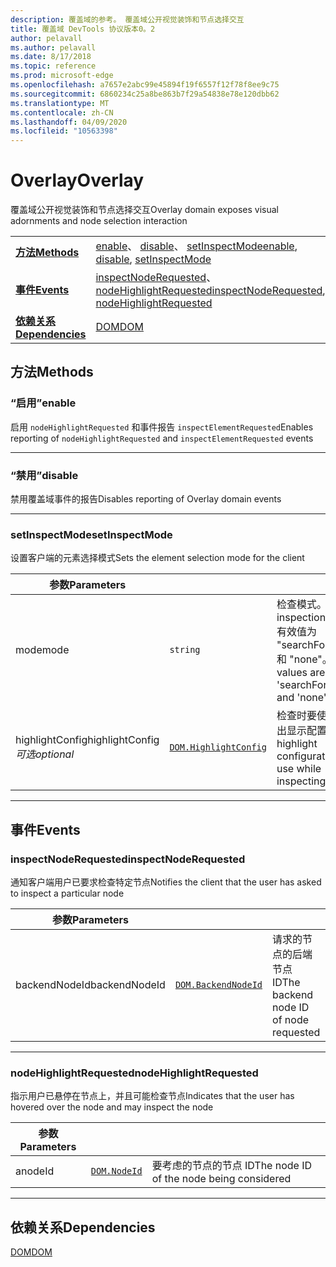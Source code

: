 ```yaml
---
description: 覆盖域的参考。 覆盖域公开视觉装饰和节点选择交互
title: 覆盖域 DevTools 协议版本0。2
author: pelavall
ms.author: pelavall
ms.date: 8/17/2018
ms.topic: reference
ms.prod: microsoft-edge
ms.openlocfilehash: a7657e2abc99e45894f19f6557f12f78f8ee9c75
ms.sourcegitcommit: 6860234c25a8be863b7f29a54838e78e120dbb62
ms.translationtype: MT
ms.contentlocale: zh-CN
ms.lasthandoff: 04/09/2020
ms.locfileid: "10563398"
---
```

# <span data-ttu-id="73343-104">Overlay</span><span class="sxs-lookup"><span data-stu-id="73343-104">Overlay</span></span>
<span data-ttu-id="73343-105">覆盖域公开视觉装饰和节点选择交互</span><span class="sxs-lookup"><span data-stu-id="73343-105">Overlay domain exposes visual adornments and node selection interaction</span></span>

| | |
|-|-|
| [**<span data-ttu-id="73343-106">方法</span><span class="sxs-lookup"><span data-stu-id="73343-106">Methods</span></span>**](#methods) | <span data-ttu-id="73343-107">[enable](#enable)、 [disable](#disable)、 [setInspectMode](#setinspectmode)</span><span class="sxs-lookup"><span data-stu-id="73343-107">[enable](#enable), [disable](#disable), [setInspectMode](#setinspectmode)</span></span> |
| [**<span data-ttu-id="73343-108">事件</span><span class="sxs-lookup"><span data-stu-id="73343-108">Events</span></span>**](#events) | <span data-ttu-id="73343-109">[inspectNodeRequested](#inspectnoderequested)、 [nodeHighlightRequested](#nodehighlightrequested)</span><span class="sxs-lookup"><span data-stu-id="73343-109">[inspectNodeRequested](#inspectnoderequested), [nodeHighlightRequested](#nodehighlightrequested)</span></span> |
| [**<span data-ttu-id="73343-110">依赖关系</span><span class="sxs-lookup"><span data-stu-id="73343-110">Dependencies</span></span>**](#dependencies) | [<span data-ttu-id="73343-111">DOM</span><span class="sxs-lookup"><span data-stu-id="73343-111">DOM</span></span>](dom.md) |
## <span data-ttu-id="73343-112">方法</span><span class="sxs-lookup"><span data-stu-id="73343-112">Methods</span></span>

### <span data-ttu-id="73343-113">“启用”</span><span class="sxs-lookup"><span data-stu-id="73343-113">enable</span></span>
<span data-ttu-id="73343-114">启用 <code>nodeHighlightRequested</code> 和事件报告 <code>inspectElementRequested</code></span><span class="sxs-lookup"><span data-stu-id="73343-114">Enables reporting of <code>nodeHighlightRequested</code> and <code>inspectElementRequested</code> events</span></span>

</p>

---

### <span data-ttu-id="73343-115">“禁用”</span><span class="sxs-lookup"><span data-stu-id="73343-115">disable</span></span>
<span data-ttu-id="73343-116">禁用覆盖域事件的报告</span><span class="sxs-lookup"><span data-stu-id="73343-116">Disables reporting of Overlay domain events</span></span>

</p>

---

### <span data-ttu-id="73343-117">setInspectMode</span><span class="sxs-lookup"><span data-stu-id="73343-117">setInspectMode</span></span>
<span data-ttu-id="73343-118">设置客户端的元素选择模式</span><span class="sxs-lookup"><span data-stu-id="73343-118">Sets the element selection mode for the client</span></span>

<table>
    <thead>
        <tr>
            <th><span data-ttu-id="73343-119">参数</span><span class="sxs-lookup"><span data-stu-id="73343-119">Parameters</span></span></th>
            <th></th>
            <th></th>
        </tr>
    </thead>
    <tbody>
        <tr>
            <td><span data-ttu-id="73343-120">mode</span><span class="sxs-lookup"><span data-stu-id="73343-120">mode</span></span></td>
            <td><code class="flyout">string</code></td>
            <td><span data-ttu-id="73343-121">检查模式。</span><span class="sxs-lookup"><span data-stu-id="73343-121">The inspection mode.</span></span>  <span data-ttu-id="73343-122">有效值为 "searchForNode" 和 "none"。</span><span class="sxs-lookup"><span data-stu-id="73343-122">Valid values are 'searchForNode' and 'none'.</span></span></td>
        </tr>
        <tr>
            <td><span data-ttu-id="73343-123">highlightConfig</span><span class="sxs-lookup"><span data-stu-id="73343-123">highlightConfig</span></span> <br/> <i><span data-ttu-id="73343-124">可选</span><span class="sxs-lookup"><span data-stu-id="73343-124">optional</span></span></i></td>
            <td><a href="dom.md#highlightconfig"><code class="flyout">DOM.HighlightConfig</code></a></td>
            <td><span data-ttu-id="73343-125">检查时要使用的突出显示配置</span><span class="sxs-lookup"><span data-stu-id="73343-125">The highlight configuration to use while inspecting</span></span></td>
        </tr>
    </tbody>
</table>
</p>

---

## <span data-ttu-id="73343-126">事件</span><span class="sxs-lookup"><span data-stu-id="73343-126">Events</span></span>

### <span data-ttu-id="73343-127">inspectNodeRequested</span><span class="sxs-lookup"><span data-stu-id="73343-127">inspectNodeRequested</span></span>
<span data-ttu-id="73343-128">通知客户端用户已要求检查特定节点</span><span class="sxs-lookup"><span data-stu-id="73343-128">Notifies the client that the user has asked to inspect a particular node</span></span>

<table>
    <thead>
        <tr>
            <th><span data-ttu-id="73343-129">参数</span><span class="sxs-lookup"><span data-stu-id="73343-129">Parameters</span></span></th>
            <th></th>
            <th></th>
        </tr>
    </thead>
    <tbody>
        <tr>
            <td><span data-ttu-id="73343-130">backendNodeId</span><span class="sxs-lookup"><span data-stu-id="73343-130">backendNodeId</span></span></td>
            <td><a href="dom.md#backendnodeid"><code class="flyout">DOM.BackendNodeId</code></a></td>
            <td><span data-ttu-id="73343-131">请求的节点的后端节点 ID</span><span class="sxs-lookup"><span data-stu-id="73343-131">The backend node ID of node requested</span></span></td>
        </tr>
    </tbody>
</table>
</p>

---

### <span data-ttu-id="73343-132">nodeHighlightRequested</span><span class="sxs-lookup"><span data-stu-id="73343-132">nodeHighlightRequested</span></span>
<span data-ttu-id="73343-133">指示用户已悬停在节点上，并且可能检查节点</span><span class="sxs-lookup"><span data-stu-id="73343-133">Indicates that the user has hovered over the node and may inspect the node</span></span>

<table>
    <thead>
        <tr>
            <th><span data-ttu-id="73343-134">参数</span><span class="sxs-lookup"><span data-stu-id="73343-134">Parameters</span></span></th>
            <th></th>
            <th></th>
        </tr>
    </thead>
    <tbody>
        <tr>
            <td><span data-ttu-id="73343-135">a</span><span class="sxs-lookup"><span data-stu-id="73343-135">nodeId</span></span></td>
            <td><a href="dom.md#nodeid"><code class="flyout">DOM.NodeId</code></a></td>
            <td><span data-ttu-id="73343-136">要考虑的节点的节点 ID</span><span class="sxs-lookup"><span data-stu-id="73343-136">The node ID of the node being considered</span></span></td>
        </tr>
    </tbody>
</table>
</p>

---

## <span data-ttu-id="73343-137">依赖关系</span><span class="sxs-lookup"><span data-stu-id="73343-137">Dependencies</span></span>

[<span data-ttu-id="73343-138">DOM</span><span class="sxs-lookup"><span data-stu-id="73343-138">DOM</span></span>](dom.md)